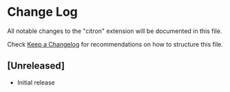 # Change Log

All notable changes to the "citron" extension will be documented in this file.

Check [Keep a Changelog](http://keepachangelog.com/) for recommendations on how to structure this file.

## [Unreleased]

- Initial release